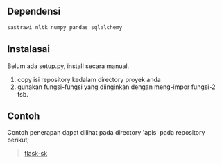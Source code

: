 ## Dependensi

```python
sastrawi nltk numpy pandas sqlalchemy
```

## Instalasai
Belum ada setup.py, install secara manual.
1. copy isi repository kedalam directory proyek anda
1. gunakan fungsi-fungsi yang diinginkan dengan meng-impor fungsi-2 tsb.

## Contoh
Contoh penerapan dapat dilihat pada directory 'apis' pada repository berikut;
> [flask-sk](https://github.com/GazDuckington/flask-sk)
